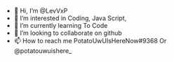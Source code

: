 - 👋 Hi, I’m @LevVxP
- 👀 I’m interested in Coding, Java Script, 
- 🌱 I’m currently learning To Code
- 💞️ I’m looking to collaborate on github
- 📫 How to reach me PotatoUwUIsHereNow#9368 Or @potatouwuishere_

